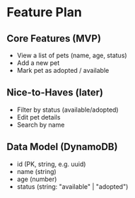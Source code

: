 # Feature Plan
## Core Features (MVP)
- View a list of pets (name, age, status)
- Add a new pet
- Mark pet as adopted / available


## Nice-to-Haves (later)
- Filter by status (available/adopted)
- Edit pet details
- Search by name


## Data Model (DynamoDB)
- id (PK, string, e.g. uuid)
- name (string)
- age (number)
- status (string: "available" | "adopted")
